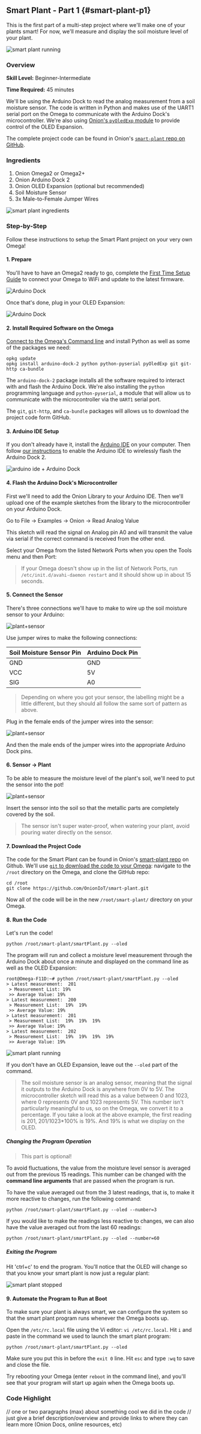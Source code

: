 ## Smart Plant - Part 1 {#smart-plant-p1}

This is the first part of a multi-step project where we'll make one of your plants smart! For now, we'll measure and display the soil moisture level of your plant.

![smart plant running](./img/smart-plant-p1.jpg)

### Overview

**Skill Level:** Beginner-Intermediate

**Time Required:** 45 minutes

We'll be using the Arduino Dock to read the analog measurement from a soil moisture sensor. The code is written in Python and makes use of the UART1 serial port on the Omega to communicate with the Arduino Dock's microcontroller. We're also using [Onion's `pyOledExp` module](https://docs.onion.io/omega2-docs/oled-expansion-python-module.html) to provide control of the OLED Expansion.

The complete project code can be found in Onion's [`smart-plant` repo on GitHub](https://github.com/OnionIoT/smart-plant).


### Ingredients

1. Onion Omega2 or Omega2+
1. Onion Arduino Dock 2
1. Onion OLED Expansion (optional but recommended)
1. Soil Moisture Sensor
1. 3x Male-to-Female Jumper Wires

![smart plant ingredients](./img/smart-plant-p1-ingredients.jpg)


### Step-by-Step

Follow these instructions to setup the Smart Plant project on your very own Omega!


#### 1. Prepare

You'll have to have an Omega2 ready to go, complete the [First Time Setup Guide](https://docs.onion.io/omega2-docs/first-time-setup.html) to connect your Omega to WiFi and update to the latest firmware.

![Arduino Dock](./img/smart-plant-p1-setup.jpg)

Once that's done, plug in your OLED Expansion:

![Arduino Dock](./img/smart-plant-p1-setup-oled.jpg)

#### 2. Install Required Software on the Omega

[Connect to the Omega's Command line](https://docs.onion.io/omega2-docs/connecting-to-the-omega-terminal.html#connecting-to-the-omega-terminal-ssh) and install Python as well as some of the packages we need:

```
opkg update
opkg install arduino-dock-2 python python-pyserial pyOledExp git git-http ca-bundle
```

The `arduino-dock-2` package installs all the software required to interact with and flash the Arduino Dock. We're also installing the `python` programming language and `python-pyserial`, a module that will allow us to communicate with the microcontroller via the `UART1` serial port.

The `git`, `git-http`, and `ca-bundle` packages will allows us to download the project code form GitHub.

#### 3. Arduino IDE Setup

If you don't already have it, install the [Arduino IDE](https://www.arduino.cc/en/Main/Software) on your computer. Then follow [our instructions](https://docs.onion.io/omega2-docs/flash-arduino-dock-wirelessly.html) to enable the Arduino IDE to wirelessly flash the Arduino Dock 2.

![arduino ide + Arduino Dock](./img/smart-plant-p1-arduino-ide-0.png)

#### 4. Flash the Arduino Dock's Microcontroller

<!-- TODO: adding Onion Library to Arduino IDE needs to be linked to an article on how this can be accomplished  -->

First we'll need to add the Onion Library to your Arduino IDE. Then we'll upload one of the example sketches from the library to the microcontroller on your Arduino Dock.

Go to File -> Examples -> Onion -> Read Analog Value

<!-- TODO: screenshot of selecting the Onion example sketch -->

This sketch will read the signal on Analog pin A0 and will transmit the value via serial if the correct command is received from the other end.

Select your Omega from the listed Network Ports when you open the Tools menu and then Port:

<!-- TODO: screenshot of the above -->

> If your Omega doesn't show up in the list of Network Ports, run `/etc/init.d/avahi-daemon restart` and it should show up in about 15 seconds.


#### 5. Connect the Sensor

There's three connections we'll have to make to wire up the soil moisture sensor to your Arduino:

![plant+sensor](./img/smart-plant-p1-sensor-2.jpg)

Use jumper wires to make the following connections:

| Soil Moisture Sensor Pin | Arduino Dock Pin |
|--------------------------|------------------|
| GND                      | GND              |
| VCC                      | 5V               |
| SIG                      | A0               |

> Depending on where you got your sensor, the labelling might be a little different, but they should all follow the same sort of pattern as above.

Plug in the female ends of the jumper wires into the sensor:

![plant+sensor](./img/smart-plant-p1-sensor-1.jpg)

And then the male ends of the jumper wires into the appropriate Arduino Dock pins.

#### 6. Sensor -> Plant

To be able to measure the moisture level of the plant's soil, we'll need to put the sensor into the pot!

![plant+sensor](./img/smart-plant-p1-sensor-3.jpg)

Insert the sensor into the soil so that the metallic parts are completely covered by the soil.

> The sensor isn't super water-proof, when watering your plant, avoid pouring water directly on the sensor.


#### 7. Download the Project Code

The code for the Smart Plant can be found in Onion's [smart-plant repo](https://github.com/OnionIoT/smart-plant) on Github. We'll use [`git` to download the code to your Omega](https://docs.onion.io/omega2-docs/installing-and-using-git.html): navigate to the `/root` directory on the Omega, and clone the GitHub repo:

```
cd /root
git clone https://github.com/OnionIoT/smart-plant.git
```

Now all of the code will be in the new `/root/smart-plant/` directory on your Omega.

#### 8. Run the Code

Let's run the code!

```
python /root/smart-plant/smartPlant.py --oled
```

The program will run and collect a moisture level measurement through the Arduino Dock about once a minute and displayed on the command line as well as the OLED Expansion:

```
root@Omega-F11D:~# python /root/smart-plant/smartPlant.py --oled
> Latest measurement:  201
 > Measurement List: 19%
 >> Average Value: 19%
> Latest measurement:  200
 > Measurement List:  19%  19%
 >> Average Value: 19%
> Latest measurement:  201
 > Measurement List:  19%  19%  19%
 >> Average Value: 19%
> Latest measurement:  202
 > Measurement List:  19%  19%  19%  19%
 >> Average Value: 19%
```

![smart plant running](./img/smart-plant-p1-plant-online.jpg)

If you don't have an OLED Expansion, leave out the `--oled` part of the command.

> The soil moisture sensor is an analog sensor, meaning that the signal it outputs to the Arduino Dock is anywhere from 0V to 5V. The microcontroller sketch will read this as a value between 0 and 1023, where 0 represents 0V and 1023 represents 5V. This number isn't particularly meaningful to us, so on the Omega, we convert it to a percentage. If you take a look at the above example, the first reading is 201, 201/1023*100% is 19%. And 19% is what we display on the OLED.


##### Changing the Program Operation

> This part is optional!

To avoid fluctuations, the value from the moisture level sensor is averaged out from the previous 15 readings. This number can be changed with the **command line arguments** that are passed when the program is run.

To have the value averaged out from the 3 latest readings, that is, to make it more reactive to changes, run the following command:

```
python /root/smart-plant/smartPlant.py --oled --number=3
```

If you would like to make the readings less reactive to changes, we can also have the value averaged out from the last 60 readings:

```
python /root/smart-plant/smartPlant.py --oled --number=60
```

##### Exiting the Program

Hit 'ctrl+c' to end the program. You'll notice that the OLED will change so that you know your smart plant is now just a regular plant:

![smart plant stopped](./img/smart-plant-p1-plant-offline.jpg)


#### 9. Automate the Program to Run at Boot

To make sure your plant is always smart, we can configure the system so that the smart plant program runs whenever the Omega boots up.

Open the `/etc/rc.local` file using the Vi editor: `vi /etc/rc.local`. Hit `i` and paste in the command we used to launch the smart plant program:

```
python /root/smart-plant/smartPlant.py --oled
```

Make sure you put this in before the `exit 0` line. Hit `esc` and type `:wq` to save and close the file.

Try rebooting your Omega (enter `reboot` in the command line), and you'll see that your program will start up again when the Omega boots up.


### Code Highlight

// one or two paragraphs (max) about something cool we did in the code
//	just give a brief description/overview and provide links to where they can learn more (Onion Docs, online resources, etc)
